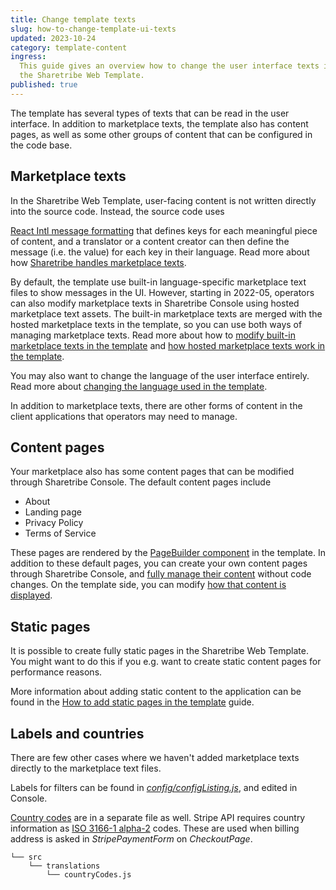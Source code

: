 ```yaml
---
title: Change template texts
slug: how-to-change-template-ui-texts
updated: 2023-10-24
category: template-content
ingress:
  This guide gives an overview how to change the user interface texts in
  the Sharetribe Web Template.
published: true
---
```


The template has several types of texts that can be read in the user
interface. In addition to marketplace texts, the template also has
content pages, as well as some other groups of content that can be
configured in the code base.

## Marketplace texts

In the Sharetribe Web Template, user-facing content is not written
directly into the source code. Instead, the source code uses

[React Intl message formatting](https://formatjs.io/docs/intl#formatmessage)
that defines keys for each meaningful piece of content, and a translator
or a content creator can then define the message (i.e. the value) for
each key in their language. Read more about how
[Sharetribe handles marketplace texts](/concepts/marketplace-texts/).

By default, the template use built-in language-specific marketplace text
files to show messages in the UI. However, starting in 2022-05,
operators can also modify marketplace texts in Sharetribe Console using
hosted marketplace text assets. The built-in marketplace texts are
merged with the hosted marketplace texts in the template, so you can use
both ways of managing marketplace texts. Read more about how to
[modify built-in marketplace texts in the template](/template/how-to-change-bundled-marketplace-texts/)
and
[how hosted marketplace texts work in the template](/template/hosted-marketplace-texts/).

You may also want to change the language of the user interface entirely.
Read more about
[changing the language used in the template](/template/how-to-change-template-language/).

In addition to marketplace texts, there are other forms of content in
the client applications that operators may need to manage.

## Content pages

Your marketplace also has some content pages that can be modified
through Sharetribe Console. The default content pages include

- About
- Landing page
- Privacy Policy
- Terms of Service

These pages are rendered by the
[PageBuilder component](/template/page-builder/) in the template. In
addition to these default pages, you can create your own content pages
through Sharetribe Console, and
[fully manage their content](/concepts/content-management/) without code
changes. On the template side, you can modify
[how that content is displayed](/how-to/options-prop/).

## Static pages

It is possible to create fully static pages in the Sharetribe Web
Template. You might want to do this if you e.g. want to create static
content pages for performance reasons.

More information about adding static content to the application can be
found in the
[How to add static pages in the template](/template/how-to-add-static-pages/)
guide.

## Labels and countries

There are few other cases where we haven't added marketplace texts
directly to the marketplace text files.

Labels for filters can be found in
[_config/configListing.js_](https://github.com/sharetribe/web-template/blob/main/src/config/configListing.js),
and edited in Console.

[Country codes](https://github.com/sharetribe/web-template/blob/master/src/translations/countryCodes.js)
are in a separate file as well. Stripe API requires country information
as
[ISO 3166-1 alpha-2](https://en.wikipedia.org/wiki/ISO_3166-1_alpha-2)
codes. These are used when billing address is asked in
_StripePaymentForm_ on _CheckoutPage_.

```shell
└── src
    └── translations
        └── countryCodes.js
```

